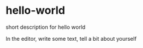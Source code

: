 # hello-world
short description for hello world


In the editor, write some text, tell a bit about yourself
